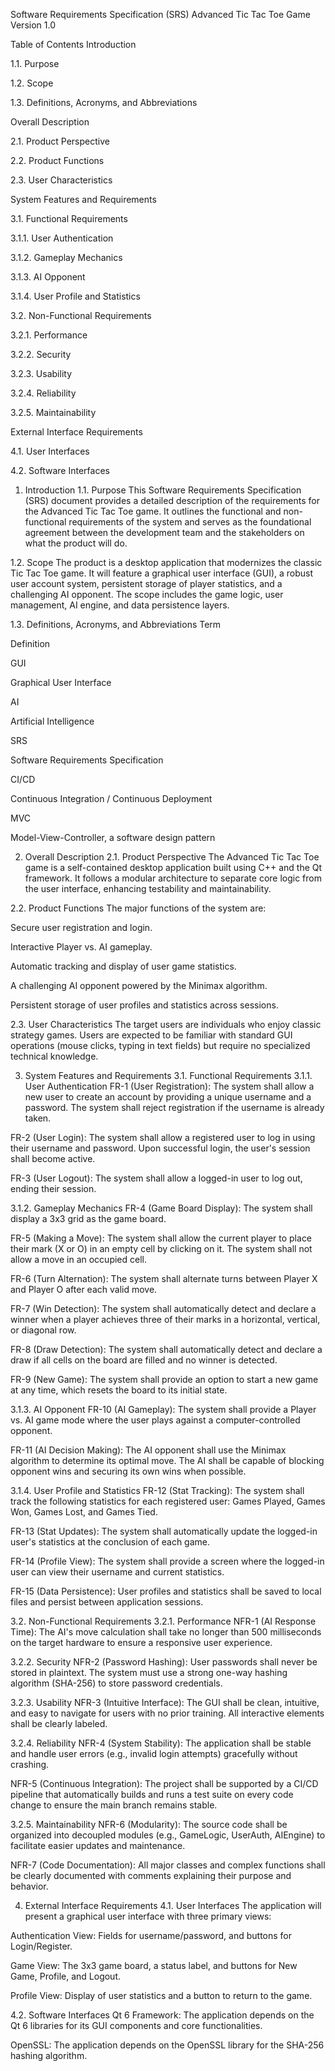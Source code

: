 Software Requirements Specification (SRS)
Advanced Tic Tac Toe Game
Version 1.0

Table of Contents
Introduction

1.1. Purpose

1.2. Scope

1.3. Definitions, Acronyms, and Abbreviations

Overall Description

2.1. Product Perspective

2.2. Product Functions

2.3. User Characteristics

System Features and Requirements

3.1. Functional Requirements

3.1.1. User Authentication

3.1.2. Gameplay Mechanics

3.1.3. AI Opponent

3.1.4. User Profile and Statistics

3.2. Non-Functional Requirements

3.2.1. Performance

3.2.2. Security

3.2.3. Usability

3.2.4. Reliability

3.2.5. Maintainability

External Interface Requirements

4.1. User Interfaces

4.2. Software Interfaces

1. Introduction
1.1. Purpose
This Software Requirements Specification (SRS) document provides a detailed description of the requirements for the Advanced Tic Tac Toe game. It outlines the functional and non-functional requirements of the system and serves as the foundational agreement between the development team and the stakeholders on what the product will do.

1.2. Scope
The product is a desktop application that modernizes the classic Tic Tac Toe game. It will feature a graphical user interface (GUI), a robust user account system, persistent storage of player statistics, and a challenging AI opponent. The scope includes the game logic, user management, AI engine, and data persistence layers.

1.3. Definitions, Acronyms, and Abbreviations
Term

Definition

GUI

Graphical User Interface

AI

Artificial Intelligence

SRS

Software Requirements Specification

CI/CD

Continuous Integration / Continuous Deployment

MVC

Model-View-Controller, a software design pattern

2. Overall Description
2.1. Product Perspective
The Advanced Tic Tac Toe game is a self-contained desktop application built using C++ and the Qt framework. It follows a modular architecture to separate core logic from the user interface, enhancing testability and maintainability.

2.2. Product Functions
The major functions of the system are:

Secure user registration and login.

Interactive Player vs. AI gameplay.

Automatic tracking and display of user game statistics.

A challenging AI opponent powered by the Minimax algorithm.

Persistent storage of user profiles and statistics across sessions.

2.3. User Characteristics
The target users are individuals who enjoy classic strategy games. Users are expected to be familiar with standard GUI operations (mouse clicks, typing in text fields) but require no specialized technical knowledge.

3. System Features and Requirements
3.1. Functional Requirements
3.1.1. User Authentication
FR-1 (User Registration): The system shall allow a new user to create an account by providing a unique username and a password. The system shall reject registration if the username is already taken.

FR-2 (User Login): The system shall allow a registered user to log in using their username and password. Upon successful login, the user's session shall become active.

FR-3 (User Logout): The system shall allow a logged-in user to log out, ending their session.

3.1.2. Gameplay Mechanics
FR-4 (Game Board Display): The system shall display a 3x3 grid as the game board.

FR-5 (Making a Move): The system shall allow the current player to place their mark (X or O) in an empty cell by clicking on it. The system shall not allow a move in an occupied cell.

FR-6 (Turn Alternation): The system shall alternate turns between Player X and Player O after each valid move.

FR-7 (Win Detection): The system shall automatically detect and declare a winner when a player achieves three of their marks in a horizontal, vertical, or diagonal row.

FR-8 (Draw Detection): The system shall automatically detect and declare a draw if all cells on the board are filled and no winner is detected.

FR-9 (New Game): The system shall provide an option to start a new game at any time, which resets the board to its initial state.

3.1.3. AI Opponent
FR-10 (AI Gameplay): The system shall provide a Player vs. AI game mode where the user plays against a computer-controlled opponent.

FR-11 (AI Decision Making): The AI opponent shall use the Minimax algorithm to determine its optimal move. The AI shall be capable of blocking opponent wins and securing its own wins when possible.

3.1.4. User Profile and Statistics
FR-12 (Stat Tracking): The system shall track the following statistics for each registered user: Games Played, Games Won, Games Lost, and Games Tied.

FR-13 (Stat Updates): The system shall automatically update the logged-in user's statistics at the conclusion of each game.

FR-14 (Profile View): The system shall provide a screen where the logged-in user can view their username and current statistics.

FR-15 (Data Persistence): User profiles and statistics shall be saved to local files and persist between application sessions.

3.2. Non-Functional Requirements
3.2.1. Performance
NFR-1 (AI Response Time): The AI's move calculation shall take no longer than 500 milliseconds on the target hardware to ensure a responsive user experience.

3.2.2. Security
NFR-2 (Password Hashing): User passwords shall never be stored in plaintext. The system must use a strong one-way hashing algorithm (SHA-256) to store password credentials.

3.2.3. Usability
NFR-3 (Intuitive Interface): The GUI shall be clean, intuitive, and easy to navigate for users with no prior training. All interactive elements shall be clearly labeled.

3.2.4. Reliability
NFR-4 (System Stability): The application shall be stable and handle user errors (e.g., invalid login attempts) gracefully without crashing.

NFR-5 (Continuous Integration): The project shall be supported by a CI/CD pipeline that automatically builds and runs a test suite on every code change to ensure the main branch remains stable.

3.2.5. Maintainability
NFR-6 (Modularity): The source code shall be organized into decoupled modules (e.g., GameLogic, UserAuth, AIEngine) to facilitate easier updates and maintenance.

NFR-7 (Code Documentation): All major classes and complex functions shall be clearly documented with comments explaining their purpose and behavior.

4. External Interface Requirements
4.1. User Interfaces
The application will present a graphical user interface with three primary views:

Authentication View: Fields for username/password, and buttons for Login/Register.

Game View: The 3x3 game board, a status label, and buttons for New Game, Profile, and Logout.

Profile View: Display of user statistics and a button to return to the game.

4.2. Software Interfaces
Qt 6 Framework: The application depends on the Qt 6 libraries for its GUI components and core functionalities.

OpenSSL: The application depends on the OpenSSL library for the SHA-256 hashing algorithm.